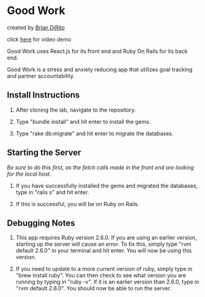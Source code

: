 # Good Work

created by [Brian DiRito](https://github.com/bcdirito)

click [here](https://drive.google.com/file/d/1DQaE331ddGvn0OotC7OkMh2Nk9HFlo57/view?usp=sharing) for video demo

Good Work uses React.js for its front end and Ruby On Rails for its back end.

Good Work is a stress and anxiety reducing app that utilizes goal tracking and partner accountability.

## Install Instructions

  1. After cloning the lab, navigate to the repository.
  
  2. Type "bundle install" and hit enter to install the gems.
  
  3. Type "rake db:migrate" and hit enter to migrate the databases.
  
## Starting the Server
  *Be sure to do this first, as the fetch calls made in the front end are looking for the local host.*
  
  1. If you have successfully installed the gems and migrated the databases, type in "rails s" and hit enter.
  
  2. If this is successful, you will be on Ruby on Rails.

## Debugging Notes
  1. This app requires Ruby version 2.6.0. If you are using an earlier version, starting up the server will cause an error. To fix this, simply type "rvm default 2.6.0" in your terminal and hit enter. You will now be using this version.

  2. If you need to update to a more current version of ruby, simply type in "brew install ruby". You can then check to see what version you are running by typing in "ruby -v". If it is an earlier version than 2.6.0, type in "rvm default 2.6.0". You should now be able to run the server.
